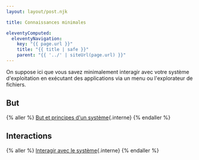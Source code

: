 ```yaml
---
layout: layout/post.njk

title: Connaissances minimales

eleventyComputed:
  eleventyNavigation:
    key: "{{ page.url }}"
    title: "{{ title | safe }}"
    parent: "{{ '../' | siteUrl(page.url) }}"
---
```


On suppose ici que vous savez minimalement interagir avec votre système d'exploitation en exécutant des applications via un menu ou l'explorateur de fichiers.

## But

{% aller %}
[But et principes d'un système](but){.interne}
{% endaller %}

## Interactions

{% aller %}
[Interagir avec le système](interactions){.interne}
{% endaller %}
